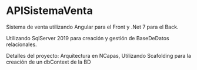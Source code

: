 # APISistemaVenta

Sistema de venta utilizando Angular para el Front y .Net 7 para el Back.

Utilizando SqlServer 2019 para creación y gestión de BaseDeDatos relacionales.

Detalles del proyecto:
Arquitectura en NCapas, Utilizando Scafolding para la creación de un dbContext de la BD 
